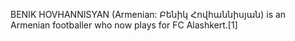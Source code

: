 BENIK HOVHANNISYAN (Armenian: Բենիկ Հովհաննիսյան) is an Armenian footballer who now plays for FC Alashkert.[1]
